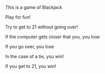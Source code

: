 This is a game of Blackjack

Play for fun!

Try to get to 21 without going over!

If the computer gets closer that you, you lose

If you go over, you lose

In the case of a tie, you win!

If you get to 21, you win!
